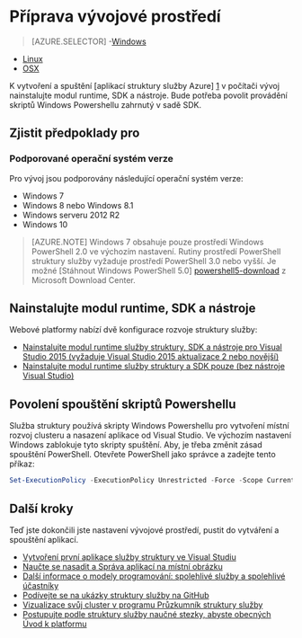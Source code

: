 <properties
   pageTitle="Nastavení prostředí vývoj | Microsoft Azure"
   description="Nainstalujte modul runtime, SDK a nástroje a vytvoření místní vývoj clusteru. Po dokončení tohoto nastavení, pak budete připraveni k vytvoření aplikace."
   services="service-fabric"
   documentationCenter=".net"
   authors="rwike77"
   manager="timlt"
   editor=""/>

<tags
   ms.service="service-fabric"
   ms.devlang="dotNet"
   ms.topic="get-started-article"
   ms.tgt_pltfrm="NA"
   ms.workload="NA"
   ms.date="10/26/2016"
   ms.author="ryanwi"/>

# <a name="prepare-your-development-environment"></a>Příprava vývojové prostředí

> [AZURE.SELECTOR]
-[Windows](service-fabric-get-started.md)
- [Linux](service-fabric-get-started-linux.md)
- [OSX](service-fabric-get-started-mac.md)

 K vytvoření a spuštění [aplikací struktury služby Azure] [ 1] v počítači vývoj nainstalujte modul runtime, SDK a nástroje. Bude potřeba povolit provádění skriptů Windows Powershellu zahrnutý v sadě SDK.

## <a name="prerequisites"></a>Zjistit předpoklady pro
### <a name="supported-operating-system-versions"></a>Podporované operační systém verze
Pro vývoj jsou podporovány následující operační systém verze:

- Windows 7
- Windows 8 nebo Windows 8.1
- Windows serveru 2012 R2
- Windows 10

>[AZURE.NOTE] Windows 7 obsahuje pouze prostředí Windows PowerShell 2.0 ve výchozím nastavení. Rutiny prostředí PowerShell struktury služby vyžaduje prostředí PowerShell 3.0 nebo vyšší. Je možné [Stáhnout Windows PowerShell 5.0] [ powershell5-download] z Microsoft Download Center.

## <a name="install-the-runtime-sdk-and-tools"></a>Nainstalujte modul runtime, SDK a nástroje

Webové platformy nabízí dvě konfigurace rozvoje struktury služby:

- [Nainstalujte modul runtime služby struktury, SDK a nástroje pro Visual Studio 2015 (vyžaduje Visual Studio 2015 aktualizace 2 nebo novější)][full-bundle-vs2015]
- [Nainstalujte modul runtime služby struktury a SDK pouze (bez nástroje Visual Studio)][core-sdk]

## <a name="enable-powershell-script-execution"></a>Povolení spouštění skriptů Powershellu

Služba struktury používá skripty Windows Powershellu pro vytvoření místní rozvoj clusteru a nasazení aplikace od Visual Studio. Ve výchozím nastavení Windows zablokuje tyto skripty spuštění. Aby, je třeba změnit zásad spouštění PowerShell. Otevřete PowerShell jako správce a zadejte tento příkaz:

```powershell
Set-ExecutionPolicy -ExecutionPolicy Unrestricted -Force -Scope CurrentUser
```

## <a name="next-steps"></a>Další kroky
Teď jste dokončili jste nastavení vývojové prostředí, pustit do vytváření a spouštění aplikací.

- [Vytvoření první aplikace služby struktury ve Visual Studiu](service-fabric-create-your-first-application-in-visual-studio.md)
- [Naučte se nasadit a Správa aplikací na místní obrázku](service-fabric-get-started-with-a-local-cluster.md)
- [Další informace o modely programování: spolehlivé služby a spolehlivé účastníky](service-fabric-choose-framework.md)
- [Podívejte se na ukázky struktury služby na GitHub](https://aka.ms/servicefabricsamples)
- [Vizualizace svůj cluster v programu Průzkumník struktury služby](service-fabric-visualizing-your-cluster.md)
- [Postupujte podle struktury služby naučné stezky, abyste obecných Úvod k platformu](https://azure.microsoft.com/documentation/learning-paths/service-fabric/)

[1]: http://azure.microsoft.com/en-us/campaigns/service-fabric/ "Stránka služby struktury kampaň"
[2]: http://go.microsoft.com/fwlink/?LinkId=517106 "A RC"
[full-bundle-vs2015]:http://www.microsoft.com/web/handlers/webpi.ashx?command=getinstallerredirect&appid=MicrosoftAzure-ServiceFabric-VS2015 "Propojení a WebPI 2015"
[full-bundle-dev15]:http://www.microsoft.com/web/handlers/webpi.ashx?command=getinstallerredirect&appid=MicrosoftAzure-ServiceFabric-Dev15 "Odkaz Dev15 WebPI"
[core-sdk]:http://www.microsoft.com/web/handlers/webpi.ashx?command=getinstallerredirect&appid=MicrosoftAzure-ServiceFabric-CoreSDK "Základní SDK WebPI odkaz"
[powershell5-download]:https://www.microsoft.com/en-us/download/details.aspx?id=50395
